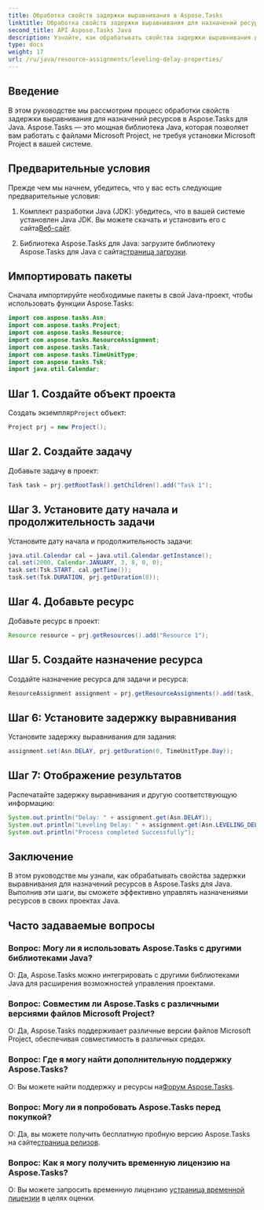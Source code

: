 ```yaml
---
title: Обработка свойств задержки выравнивания в Aspose.Tasks
linktitle: Обработка свойств задержки выравнивания для назначений ресурсов в Aspose.Tasks
second_title: API Aspose.Tasks Java
description: Узнайте, как обрабатывать свойства задержки выравнивания для назначения ресурсов в Aspose.Tasks для Java, с помощью этого подробного руководства.
type: docs
weight: 17
url: /ru/java/resource-assignments/leveling-delay-properties/
---
```

## Введение
В этом руководстве мы рассмотрим процесс обработки свойств задержки выравнивания для назначений ресурсов в Aspose.Tasks для Java. Aspose.Tasks — это мощная библиотека Java, которая позволяет вам работать с файлами Microsoft Project, не требуя установки Microsoft Project в вашей системе.
## Предварительные условия
Прежде чем мы начнем, убедитесь, что у вас есть следующие предварительные условия:
1.  Комплект разработки Java (JDK): убедитесь, что в вашей системе установлен Java JDK. Вы можете скачать и установить его с сайта[Веб-сайт](https://www.oracle.com/java/technologies/javase-jdk15-downloads.html).
   
2.  Библиотека Aspose.Tasks для Java: загрузите библиотеку Aspose.Tasks для Java с сайта[страница загрузки](https://releases.aspose.com/tasks/java/).

## Импортировать пакеты
Сначала импортируйте необходимые пакеты в свой Java-проект, чтобы использовать функции Aspose.Tasks:
```java
import com.aspose.tasks.Asn;
import com.aspose.tasks.Project;
import com.aspose.tasks.Resource;
import com.aspose.tasks.ResourceAssignment;
import com.aspose.tasks.Task;
import com.aspose.tasks.TimeUnitType;
import com.aspose.tasks.Tsk;
import java.util.Calendar;
```

## Шаг 1. Создайте объект проекта
 Создать экземпляр`Project` объект:
```java
Project prj = new Project();
```
## Шаг 2. Создайте задачу
Добавьте задачу в проект:
```java
Task task = prj.getRootTask().getChildren().add("Task 1");
```
## Шаг 3. Установите дату начала и продолжительность задачи
Установите дату начала и продолжительность задачи:
```java
java.util.Calendar cal = java.util.Calendar.getInstance();
cal.set(2000, Calendar.JANUARY, 3, 8, 0, 0);
task.set(Tsk.START, cal.getTime());
task.set(Tsk.DURATION, prj.getDuration(8));
```
## Шаг 4. Добавьте ресурс
Добавьте ресурс в проект:
```java
Resource resource = prj.getResources().add("Resource 1");
```
## Шаг 5. Создайте назначение ресурса
Создайте назначение ресурса для задачи и ресурса:
```java
ResourceAssignment assignment = prj.getResourceAssignments().add(task, resource);
```
## Шаг 6: Установите задержку выравнивания
Установите задержку выравнивания для задания:
```java
assignment.set(Asn.DELAY, prj.getDuration(0, TimeUnitType.Day));
```
## Шаг 7: Отображение результатов
Распечатайте задержку выравнивания и другую соответствующую информацию:
```java
System.out.println("Delay: " + assignment.get(Asn.DELAY));
System.out.println("Leveling Delay: " + assignment.get(Asn.LEVELING_DELAY));
System.out.println("Process completed Successfully");
```

## Заключение
В этом руководстве мы узнали, как обрабатывать свойства задержки выравнивания для назначений ресурсов в Aspose.Tasks для Java. Выполнив эти шаги, вы сможете эффективно управлять назначениями ресурсов в своих проектах Java.
## Часто задаваемые вопросы
### Вопрос: Могу ли я использовать Aspose.Tasks с другими библиотеками Java?

О: Да, Aspose.Tasks можно интегрировать с другими библиотеками Java для расширения возможностей управления проектами.

### Вопрос: Совместим ли Aspose.Tasks с различными версиями файлов Microsoft Project?

О: Да, Aspose.Tasks поддерживает различные версии файлов Microsoft Project, обеспечивая совместимость в различных средах.

### Вопрос: Где я могу найти дополнительную поддержку Aspose.Tasks?

 О: Вы можете найти поддержку и ресурсы на[Форум Aspose.Tasks](https://forum.aspose.com/c/tasks/15).

### Вопрос: Могу ли я попробовать Aspose.Tasks перед покупкой?

 О: Да, вы можете получить бесплатную пробную версию Aspose.Tasks на сайте[страница релизов](https://releases.aspose.com/).

### Вопрос: Как я могу получить временную лицензию на Aspose.Tasks?

 О: Вы можете запросить временную лицензию у[страница временной лицензии](https://purchase.aspose.com/temporary-license/) в целях оценки.